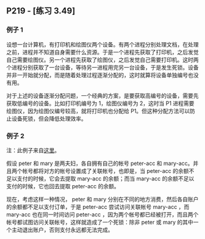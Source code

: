 ## P219 - [练习 3.49]

### 例子 1

设想一台计算机，有打印机和绘图仪两个设备。有两个进程分别处理文档，在处理之前，进程并不知道自身需要什么资源。于是一个进程先获取了打印机，之后发觉自己需要绘图仪。另一个进程先获取了绘图仪，之后发觉自己需要打印机。这时两个进程分别获取了一台设备，等待另一进程用完另一台设备，于是发生死锁。设备并非一开始就分配，而是随着处理过程逐渐分配的，这时就算将设备单独编号也没有用。

对于上述的设备逐渐分配问题，一个经典的方案，是要获取高编号的设备，需要先获取低编号的设备。比如打印机编号为 1，绘图仪编号为 2，这时当 P1 进程需要绘图仪，因为绘图仪编号较高，就将打印机也分配给 P1。但这种分配方法可以防止设备死锁，但会降低处理效率。

### 例子 2

注：此例子来自[这里](https://sicp.readthedocs.io/en/latest/chp3/49.html)。

假设 peter 和 mary 是两夫妇，各自拥有自己的帐号 peter-acc 和 mary-acc。并且两个帐号都将对方的帐号设置成了关联帐号，也即是，当 peter-acc 的余额不足以支付的时候，它会去提取 mary-acc 的余额；而当 mary-acc 的余额不足以支付的时候，它也回去提取 peter-acc 的余额。

现在，考虑这样一种情况， peter 和 mary 分别在不同的地方消费，然后各自账户的余额都不足以支付订单，于是 peter-acc 尝试访问关联帐号 mary-acc ，而 mary-acc 也在同一时间访问 peter-acc ，因为两个帐号都已经被打开，而且两个帐号都试图访问关联帐号，这样就造成了一个死锁：除非 peter 或 mary 的其中一个主动退出账户，否则支付永远都无法完成。

